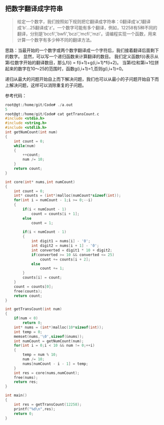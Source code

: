 ## 把数字翻译成字符串
> 给定一个数字，我们按照如下规则把它翻译成字符串：0翻译成‘a’,1翻译成'b'...25翻译成'z'。一个数字可能有多个翻译，例如，12258有5种不同的翻译，分别是'bccfi','bwfi','bczi','mcfi','mzi'。请编程实现一个函数，用来计算一个数字有多少种不同的翻译方法。  

思路：当最开始的一个数字或两个数字翻译成一个字符后，我们接着翻译后面剩下的数字。
显然，可以写一个递归函数来计算翻译的数目。
我们定义函数f(i)表示从第i位数字开始的翻译数目，那么f(i) = f(i+1)+g(i,i+1)*f(i+2)。
当第i位和第i+1位拼起来的数字在10～25的范围时，函数g(i,i+1)=1,否则g(i,i+1)=0。

递归从最大的问题开始自上而下解决问题，我们也可以从最小的子问题开始自下而上解决问题，这样可以消除重复的子问题。
  
参考代码：
```c
root@gt:/home/git/Code# ./a.out 
5
root@gt:/home/git/Code# cat getTransCount.c 
#include <stdio.h>
#include <string.h>
#include <stdlib.h>
int getNumCount(int num)
{
	int count = 0;
	while(num)
	{
		++count;
		num /= 10;
	}
	return count;
}

int core(int* nums,int numCount)
{
	int count = 0;
	int* counts = (int*)malloc(numCount*sizeof(int));
	for(int i = numCount - 1;i >= 0;--i)
	{
		if(i < numCount - 1)
			count = counts[i + 1];
		else
			count = 1;
		
		if(i < numCount - 1)
		{
			int digit1 = nums[i] - '0';
			int digit2 = nums[i + 1] - '0';
			int converted = digit1 * 10 + digit2;
			if(converted >= 10 && converted <= 25)
				count += counts[i + 2];
			else
				count += 1;
		}
		counts[i] = count;
	}
	count = counts[0];
	free(counts);
	return count;
}

int getTransCount(int num)
{
	if(num < 0)
		return 0;
	int* nums = (int*)malloc(10*sizeof(int));
	int temp = 0;
	memset(nums,'\0',sizeof(&nums));
	int numCount = getNumCount(num);
	for(int i = 0;i < 10 && num != 0;++i)
	{
		temp = num % 10;
		num /= 10;
		nums[numCount - i - 1] = temp;
	}
	int res = core(nums,numCount);
	free(nums);
	return res;
}

int main()
{
	int res = getTransCount(12258);
	printf("%d\n",res);
	return 0;
}

```

